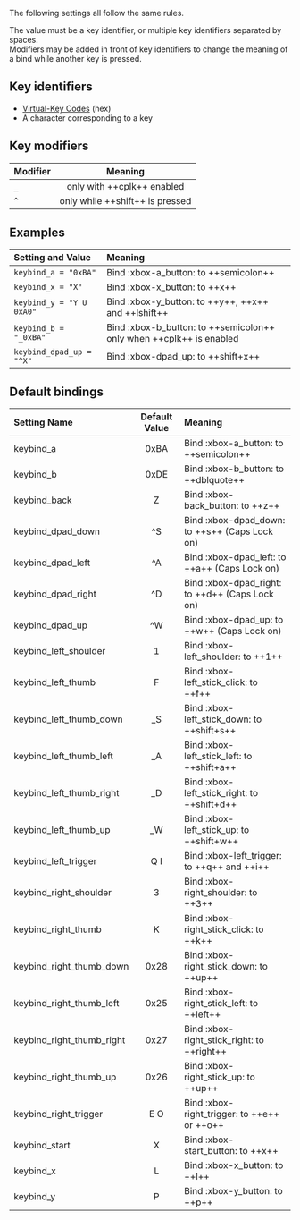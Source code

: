 <!--- This file is a snippet --->
The following settings all follow the same rules.

The value must be a key identifier, or multiple key identifiers separated by spaces.<br/>
Modifiers may be added in front of key identifiers to change the meaning of a bind while another key is pressed.

## Key identifiers
- [Virtual-Key Codes](https://docs.microsoft.com/en-us/windows/win32/inputdev/virtual-key-codes) (hex)
- A character corresponding to a key

## Key modifiers

|**Modifier**|**Meaning**                     |
|:-----------|:------------------------------:|
|`_`         |only with ++cplk++ enabled      |
|`^`         |only while ++shift++ is pressed |

## Examples

|**Setting and Value**       |**Meaning**                                                         |
|:---------------------------|:-------------------------------------------------------------------|
|`keybind_a = "0xBA"`        |Bind :xbox-a_button: to ++semicolon++                               |
|`keybind_x = "X"`           |Bind :xbox-x_button: to ++x++                                       |
|`keybind_y = "Y U 0xA0"`    |Bind :xbox-y_button: to ++y++, ++x++ and ++lshift++                 |
|`keybind_b = "_0xBA"`       |Bind :xbox-b_button: to ++semicolon++ only when ++cplk++ is enabled |
|`keybind_dpad_up = "^X"`    |Bind :xbox-dpad_up: to ++shift+x++                                  |

## Default bindings

|**Setting Name**         |**Default Value**|**Meaning**                                                   |
|:------------------------|:---------------:|:-------------------------------------------------------------|
|keybind_a                |0xBA             |Bind :xbox-a_button: to ++semicolon++                         |
|keybind_b                |0xDE             |Bind :xbox-b_button: to ++dblquote++                          |
|keybind_back             |Z                |Bind :xbox-back_button: to ++z++                              |
|keybind_dpad_down        |^S               |Bind :xbox-dpad_down: to ++s++ (Caps Lock on)                 |
|keybind_dpad_left        |^A               |Bind :xbox-dpad_left: to ++a++ (Caps Lock on)                 |
|keybind_dpad_right       |^D               |Bind :xbox-dpad_right: to ++d++ (Caps Lock on)                |
|keybind_dpad_up          |^W               |Bind :xbox-dpad_up: to ++w++ (Caps Lock on)                   |
|keybind_left_shoulder    |1                |Bind :xbox-left_shoulder: to ++1++                            |
|keybind_left_thumb       |F                |Bind :xbox-left_stick_click: to ++f++                         |
|keybind_left_thumb_down  |_S               |Bind :xbox-left_stick_down: to ++shift+s++                    |
|keybind_left_thumb_left  |_A               |Bind :xbox-left_stick_left: to ++shift+a++                    |
|keybind_left_thumb_right |_D               |Bind :xbox-left_stick_right: to ++shift+d++                   |
|keybind_left_thumb_up    |_W               |Bind :xbox-left_stick_up: to ++shift+w++                      |
|keybind_left_trigger     |Q I              |Bind :xbox-left_trigger: to ++q++ and ++i++                   |
|keybind_right_shoulder   |3                |Bind :xbox-right_shoulder: to ++3++                           |
|keybind_right_thumb      |K                |Bind :xbox-right_stick_click: to ++k++                        |
|keybind_right_thumb_down |0x28             |Bind :xbox-right_stick_down: to ++up++                        |
|keybind_right_thumb_left |0x25             |Bind :xbox-right_stick_left: to ++left++                      |
|keybind_right_thumb_right|0x27             |Bind :xbox-right_stick_right: to ++right++                    |
|keybind_right_thumb_up   |0x26             |Bind :xbox-right_stick_up: to ++up++                          |
|keybind_right_trigger    |E O              |Bind :xbox-right_trigger: to ++e++ or ++o++                   |
|keybind_start            |X                |Bind :xbox-start_button: to ++x++                             |
|keybind_x                |L                |Bind :xbox-x_button: to ++l++                                 |
|keybind_y                |P                |Bind :xbox-y_button: to ++p++                                 |
